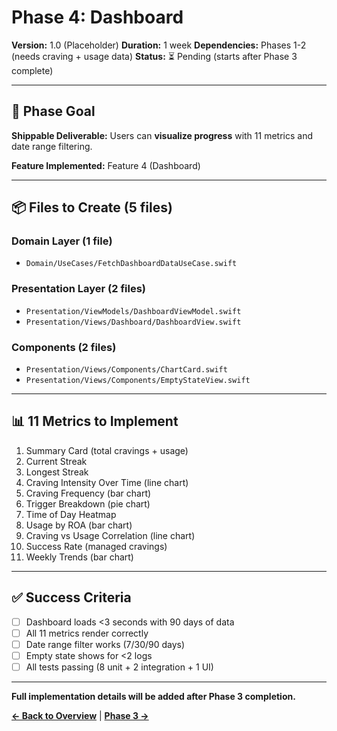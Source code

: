 # Phase 4: Dashboard

**Version:** 1.0 (Placeholder)
**Duration:** 1 week
**Dependencies:** Phases 1-2 (needs craving + usage data)
**Status:** ⏳ Pending (starts after Phase 3 complete)

---

## 🎯 Phase Goal

**Shippable Deliverable:** Users can **visualize progress** with 11 metrics and date range filtering.

**Feature Implemented:** Feature 4 (Dashboard)

---

## 📦 Files to Create (5 files)

### Domain Layer (1 file)
- `Domain/UseCases/FetchDashboardDataUseCase.swift`

### Presentation Layer (2 files)
- `Presentation/ViewModels/DashboardViewModel.swift`
- `Presentation/Views/Dashboard/DashboardView.swift`

### Components (2 files)
- `Presentation/Views/Components/ChartCard.swift`
- `Presentation/Views/Components/EmptyStateView.swift`

---

## 📊 11 Metrics to Implement

1. Summary Card (total cravings + usage)
2. Current Streak
3. Longest Streak
4. Craving Intensity Over Time (line chart)
5. Craving Frequency (bar chart)
6. Trigger Breakdown (pie chart)
7. Time of Day Heatmap
8. Usage by ROA (bar chart)
9. Craving vs Usage Correlation (line chart)
10. Success Rate (managed cravings)
11. Weekly Trends (bar chart)

---

## ✅ Success Criteria

- [ ] Dashboard loads <3 seconds with 90 days of data
- [ ] All 11 metrics render correctly
- [ ] Date range filter works (7/30/90 days)
- [ ] Empty state shows for <2 logs
- [ ] All tests passing (8 unit + 2 integration + 1 UI)

---

**Full implementation details will be added after Phase 3 completion.**

**[← Back to Overview](./PHASE_OVERVIEW.md)** | **[Phase 3 →](./PHASE_3.md)**
